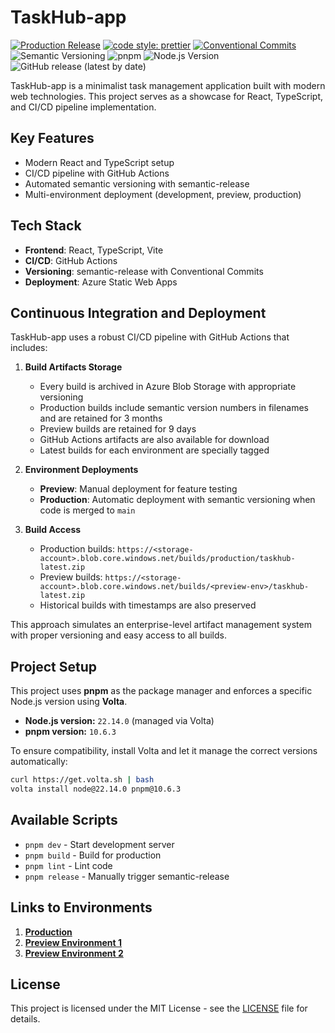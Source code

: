 # TaskHub-app

[![Production Release](https://github.com/taskhub-team/taskhub-app/actions/workflows/production-release.yml/badge.svg)](https://github.com/taskhub-team/taskhub-app/actions/workflows/production-release.yml) [![code style: prettier](https://img.shields.io/badge/code_style-prettier-ff69b4.svg)](https://github.com/prettier/prettier) [![Conventional Commits](https://img.shields.io/badge/Conventional%20Commits-1.0.0-yellow.svg)](https://conventionalcommits.org) ![Semantic Versioning](https://img.shields.io/badge/semver-2.0.0-brightgreen) ![pnpm](https://img.shields.io/badge/pnpm-10.6.3-orange) ![Node.js Version](https://img.shields.io/badge/node-v22.14.0-green) ![GitHub release (latest by date)](https://img.shields.io/github/v/release/taskhub-team/taskhub-app)

TaskHub-app is a minimalist task management application built with modern web technologies. This project serves as a showcase for React, TypeScript, and CI/CD pipeline implementation.

## Key Features

- Modern React and TypeScript setup
- CI/CD pipeline with GitHub Actions
- Automated semantic versioning with semantic-release
- Multi-environment deployment (development, preview, production)

## Tech Stack

- **Frontend**: React, TypeScript, Vite
- **CI/CD**: GitHub Actions
- **Versioning**: semantic-release with Conventional Commits
- **Deployment**: Azure Static Web Apps

## Continuous Integration and Deployment

TaskHub-app uses a robust CI/CD pipeline with GitHub Actions that includes:

1. **Build Artifacts Storage**

   - Every build is archived in Azure Blob Storage with appropriate versioning
   - Production builds include semantic version numbers in filenames and are retained for 3 months
   - Preview builds are retained for 9 days
   - GitHub Actions artifacts are also available for download
   - Latest builds for each environment are specially tagged

2. **Environment Deployments**

   - **Preview**: Manual deployment for feature testing
   - **Production**: Automatic deployment with semantic versioning when code is merged to `main`

3. **Build Access**
   - Production builds: `https://<storage-account>.blob.core.windows.net/builds/production/taskhub-latest.zip`
   - Preview builds: `https://<storage-account>.blob.core.windows.net/builds/<preview-env>/taskhub-latest.zip`
   - Historical builds with timestamps are also preserved

This approach simulates an enterprise-level artifact management system with proper versioning and easy access to all builds.

## Project Setup

This project uses **pnpm** as the package manager and enforces a specific Node.js version using **Volta**.

- **Node.js version:** `22.14.0` (managed via Volta)
- **pnpm version:** `10.6.3`

To ensure compatibility, install Volta and let it manage the correct versions automatically:

```sh
curl https://get.volta.sh | bash
volta install node@22.14.0 pnpm@10.6.3
```

## Available Scripts

- `pnpm dev` - Start development server
- `pnpm build` - Build for production
- `pnpm lint` - Lint code
- `pnpm release` - Manually trigger semantic-release

## Links to Environments

1. **[Production](https://witty-mushroom-0ba06a800.6.azurestaticapps.net)**
2. **[Preview Environment 1](https://polite-cliff-035266300-preview1.eastasia.6.azurestaticapps.net)**
3. **[Preview Environment 2](https://polite-cliff-035266300-preview2.eastasia.6.azurestaticapps.net)**

## License

This project is licensed under the MIT License - see the [LICENSE](./LICENSE) file for details.
